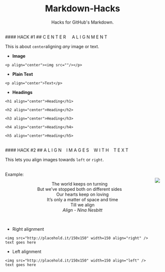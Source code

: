 <h1 align="center"> Markdown-Hacks</h1>
<p align="center">Hacks for GitHub's Markdown.</p>
<br>
#### HACK #1
## C E N T E R  &nbsp;&nbsp;&nbsp; A L I G N M E N T 

This is about ```center```aligning *any* image or text.

- **Image**
```
<p align="center"><img src=""/></p> 
```
- **Plain Text**
```
<p align="center">Text</p> 
```
- **Headings**
```
<h1 align="center">Heading</h1>
```
```
<h2 align="center">Heading</h2>
```
```
<h3 align="center">Heading</h3>
```
```
<h4 align="center">Heading</h4>
```
```
<h5 align="center">Heading</h5>
```
<br>
#### HACK #2
## A L I G N&nbsp;&nbsp;&nbsp; I M A G E S&nbsp;&nbsp;&nbsp; W I T H&nbsp;&nbsp;&nbsp; T E X T 

This lets you align images towards ```left``` or ```right```.

<br>
Example:
<img src="http://placehold.it/150x150"  align="right" vspace=20/>
<p align="center">The world keeps on turning<br>
But we’ve stopped both on different sides<br>
Our hearts keep on loving<br>
It’s only a matter of space and time<br>
Till we align<br>
<em>Align - Nina Nesbitt</em> </p>
<br>

- Right alignment
```
<img src="http://placehold.it/150x150" width=150 align="right" />
text goes here 
```

- Left alignment
```
<img src="http://placehold.it/150x150" width=150 align="left" />
text goes here 
```
